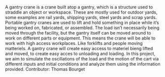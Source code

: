 A gantry crane is a crane built atop a gantry, which is a structure used to straddle an object or workspace. These are mostly used for outdoor yards, some examples are rail yards, shipping yards, steel yards and scrap yards.
Portable gantry cranes are used to lift and hold something in place while it’s being worked on, fabricated, or assembled. The load isn’t necessarily being moved through the facility, but the gantry itself can be moved around to work on different parts or equipment.
This means the crane will be able to work with high access workplaces. Like forklifts and people moving matteriels. A gantry crane will create easy access to materiel bieng lifted and moved, to create easy acces to unloading and loading.
In this project, we aim to simulate the oscillations of the load and the motion of the cart via different inputs and initial conditions and analyze them using the information provided. Contributor: Thomas Bourget
